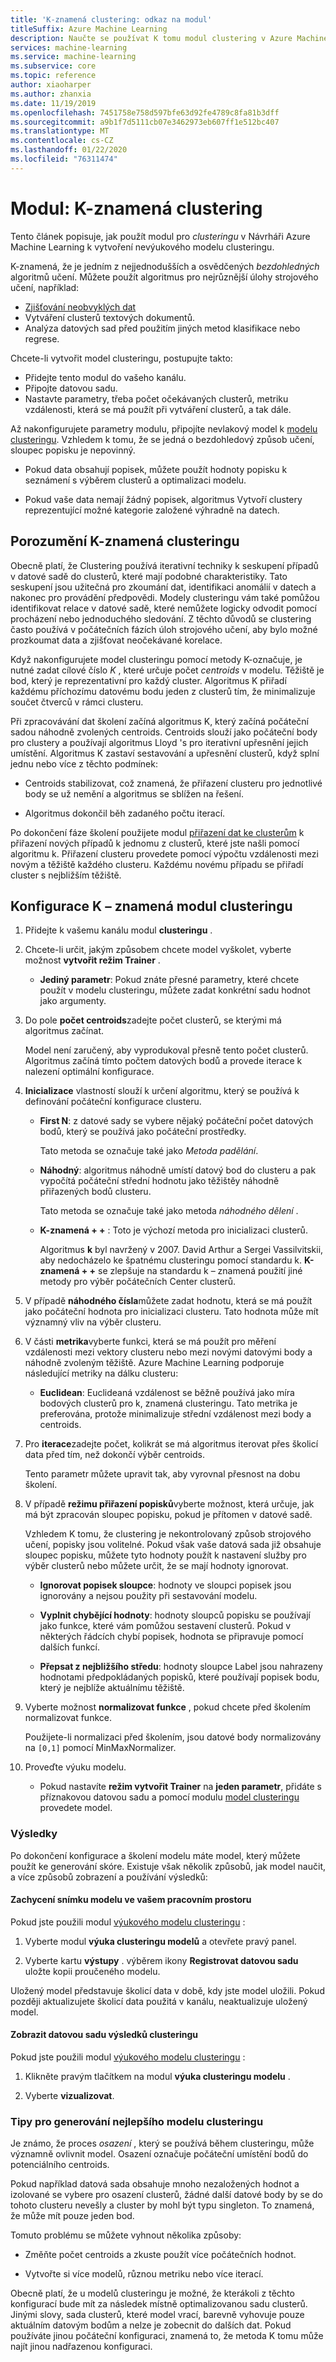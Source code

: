 ```yaml
---
title: 'K-znamená clustering: odkaz na modul'
titleSuffix: Azure Machine Learning
description: Naučte se používat K tomu modul clustering v Azure Machine Learning ke školení modelů clusteringu.
services: machine-learning
ms.service: machine-learning
ms.subservice: core
ms.topic: reference
author: xiaoharper
ms.author: zhanxia
ms.date: 11/19/2019
ms.openlocfilehash: 7451758e758d597bfe63d92fe4789c8fa81b3dff
ms.sourcegitcommit: a9b1f7d5111cb07e3462973eb607ff1e512bc407
ms.translationtype: MT
ms.contentlocale: cs-CZ
ms.lasthandoff: 01/22/2020
ms.locfileid: "76311474"
---
```

# <a name="module-k-means-clustering"></a>Modul: K-znamená clustering

Tento článek popisuje, jak použít modul pro *clusteringu* v Návrháři Azure Machine Learning k vytvoření nevýukového modelu clusteringu. 
 
K-znamená, že je jedním z nejjednodušších a osvědčených *bezdohledných* algoritmů učení. Můžete použít algoritmus pro nejrůznější úlohy strojového učení, například: 

* [Zjišťování neobvyklých dat](https://msdn.microsoft.com/magazine/jj891054.aspx)
* Vytváření clusterů textových dokumentů.
* Analýza datových sad před použitím jiných metod klasifikace nebo regrese. 

Chcete-li vytvořit model clusteringu, postupujte takto:

* Přidejte tento modul do vašeho kanálu.
* Připojte datovou sadu.
* Nastavte parametry, třeba počet očekávaných clusterů, metriku vzdálenosti, která se má použít při vytváření clusterů, a tak dále. 
  
Až nakonfigurujete parametry modulu, připojíte nevlakový model k [modelu clusteringu](train-clustering-model.md). Vzhledem k tomu, že se jedná o bezdohledový způsob učení, sloupec popisku je nepovinný. 

+ Pokud data obsahují popisek, můžete použít hodnoty popisku k seznámení s výběrem clusterů a optimalizaci modelu. 

+ Pokud vaše data nemají žádný popisek, algoritmus Vytvoří clustery reprezentující možné kategorie založené výhradně na datech.  

##  <a name="understand-k-means-clustering"></a>Porozumění K-znamená clusteringu
 
Obecně platí, že Clustering používá iterativní techniky k seskupení případů v datové sadě do clusterů, které mají podobné charakteristiky. Tato seskupení jsou užitečná pro zkoumání dat, identifikaci anomálií v datech a nakonec pro provádění předpovědi. Modely clusteringu vám také pomůžou identifikovat relace v datové sadě, které nemůžete logicky odvodit pomocí procházení nebo jednoduchého sledování. Z těchto důvodů se clustering často používá v počátečních fázích úloh strojového učení, aby bylo možné prozkoumat data a zjišťovat neočekávané korelace.  
  
 Když nakonfigurujete model clusteringu pomocí metody K-označuje, je nutné zadat cílové číslo *K* , které určuje počet *centroids* v modelu. Těžiště je bod, který je reprezentativní pro každý cluster. Algoritmus K přiřadí každému příchozímu datovému bodu jeden z clusterů tím, že minimalizuje součet čtverců v rámci clusteru. 
 
Při zpracovávání dat školení začíná algoritmus K, který začíná počáteční sadou náhodně zvolených centroids. Centroids slouží jako počáteční body pro clustery a používají algoritmus Lloyd 's pro iterativní upřesnění jejich umístění. Algoritmus K zastaví sestavování a upřesnění clusterů, když splní jednu nebo více z těchto podmínek:  
  
-   Centroids stabilizovat, což znamená, že přiřazení clusteru pro jednotlivé body se už nemění a algoritmus se sblížen na řešení.  
  
-   Algoritmus dokončil běh zadaného počtu iterací.  
  
 Po dokončení fáze školení použijete modul [přiřazení dat ke clusterům](assign-data-to-clusters.md) k přiřazení nových případů k jednomu z clusterů, které jste našli pomocí algoritmu k. Přiřazení clusteru provedete pomocí výpočtu vzdálenosti mezi novým a těžiště každého clusteru. Každému novému případu se přiřadí cluster s nejbližším těžiště.  

## <a name="configure-the-k-means-clustering-module"></a>Konfigurace K – znamená modul clusteringu
  
1.  Přidejte k vašemu kanálu modul **clusteringu** .  
  
2.  Chcete-li určit, jakým způsobem chcete model vyškolet, vyberte možnost **vytvořit režim Trainer** .  
  
    -   **Jediný parametr**: Pokud znáte přesné parametry, které chcete použít v modelu clusteringu, můžete zadat konkrétní sadu hodnot jako argumenty.  
  
3.  Do pole **počet centroids**zadejte počet clusterů, se kterými má algoritmus začínat.  
  
     Model není zaručený, aby vyprodukoval přesně tento počet clusterů. Algoritmus začíná tímto počtem datových bodů a provede iterace k nalezení optimální konfigurace.  
  
4.  **Inicializace** vlastností slouží k určení algoritmu, který se používá k definování počáteční konfigurace clusteru.  
  
    -   **First N**: z datové sady se vybere nějaký počáteční počet datových bodů, který se používá jako počáteční prostředky. 
    
         Tato metoda se označuje také jako *Metoda padělání*.  
  
    -   **Náhodný**: algoritmus náhodně umístí datový bod do clusteru a pak vypočítá počáteční střední hodnotu jako těžištěy náhodně přiřazených bodů clusteru. 

         Tato metoda se označuje také jako metoda *náhodného dělení* .  
  
    -   **K-znamená + +** : Toto je výchozí metoda pro inicializaci clusterů.  
  
         Algoritmus **k** byl navržený v 2007. David Arthur a Sergei Vassilvitskii, aby nedocházelo ke špatnému clusteringu pomocí standardu k. **K-znamená + +** se zlepšuje na standardu k – znamená použití jiné metody pro výběr počátečních Center clusterů.  
  
    
5.  V případě **náhodného čísla**můžete zadat hodnotu, která se má použít jako počáteční hodnota pro inicializaci clusteru. Tato hodnota může mít významný vliv na výběr clusteru.  
  
6.  V části **metrika**vyberte funkci, která se má použít pro měření vzdálenosti mezi vektory clusteru nebo mezi novými datovými body a náhodně zvoleným těžiště. Azure Machine Learning podporuje následující metriky na dálku clusteru:  
  
    -   **Euclidean**: Euclideaná vzdálenost se běžně používá jako míra bodových clusterů pro k, znamená clusteringu. Tato metrika je preferována, protože minimalizuje střední vzdálenost mezi body a centroids.
  
7.  Pro **iterace**zadejte počet, kolikrát se má algoritmus iterovat přes školicí data před tím, než dokončí výběr centroids.  
  
     Tento parametr můžete upravit tak, aby vyrovnal přesnost na dobu školení.  
  
8.  V případě **režimu přiřazení popisků**vyberte možnost, která určuje, jak má být zpracován sloupec popisku, pokud je přítomen v datové sadě.  
  
     Vzhledem K tomu, že clustering je nekontrolovaný způsob strojového učení, popisky jsou volitelné. Pokud však vaše datová sada již obsahuje sloupec popisku, můžete tyto hodnoty použít k nastavení služby pro výběr clusterů nebo můžete určit, že se mají hodnoty ignorovat.  
  
    -   **Ignorovat popisek sloupce**: hodnoty ve sloupci popisek jsou ignorovány a nejsou použity při sestavování modelu.
  
    -   **Vyplnit chybějící hodnoty**: hodnoty sloupců popisku se používají jako funkce, které vám pomůžou sestavení clusterů. Pokud v některých řádcích chybí popisek, hodnota se připravuje pomocí dalších funkcí.  
  
    -   **Přepsat z nejbližšího středu**: hodnoty sloupce Label jsou nahrazeny hodnotami předpokládaných popisků, které používají popisek bodu, který je nejblíže aktuálnímu těžiště.  

8.  Vyberte možnost **normalizovat funkce** , pokud chcete před školením normalizovat funkce.
  
     Použijete-li normalizaci před školením, jsou datové body normalizovány na `[0,1]` pomocí MinMaxNormalizer.

10. Proveďte výuku modelu.  
  
    -   Pokud nastavíte **režim vytvořit Trainer** na **jeden parametr**, přidáte s příznakovou datovou sadu a pomocí modulu [model clusteringu](train-clustering-model.md) provedete model.  
  
### <a name="results"></a>Výsledky

Po dokončení konfigurace a školení modelu máte model, který můžete použít ke generování skóre. Existuje však několik způsobů, jak model naučit, a více způsobů zobrazení a používání výsledků: 

#### <a name="capture-a-snapshot-of-the-model-in-your-workspace"></a>Zachycení snímku modelu ve vašem pracovním prostoru

Pokud jste použili modul [výukového modelu clusteringu](train-clustering-model.md) :

1. Vyberte modul **výuka clusteringu modelů** a otevřete pravý panel.

2. Vyberte kartu **výstupy** . výběrem ikony **Registrovat datovou sadu** uložte kopii proučeného modelu.

Uložený model představuje školicí data v době, kdy jste model uložili. Pokud později aktualizujete školicí data použitá v kanálu, neaktualizuje uložený model. 

#### <a name="see-the-clustering-result-dataset"></a>Zobrazit datovou sadu výsledků clusteringu 

Pokud jste použili modul [výukového modelu clusteringu](train-clustering-model.md) :

1. Klikněte pravým tlačítkem na modul **výuka clusteringu modelu** .

2. Vyberte **vizualizovat**.

### <a name="tips-for-generating-the-best-clustering-model"></a>Tipy pro generování nejlepšího modelu clusteringu  

Je známo, že proces *osazení* , který se používá během clusteringu, může významně ovlivnit model. Osazení označuje počáteční umístění bodů do potenciálního centroids.
 
Pokud například datová sada obsahuje mnoho nezaložených hodnot a izolované se vybere pro osazení clusterů, žádné další datové body by se do tohoto clusteru nevešly a cluster by mohl být typu singleton. To znamená, že může mít pouze jeden bod.  
  
Tomuto problému se můžete vyhnout několika způsoby:  
  
-   Změňte počet centroids a zkuste použít více počátečních hodnot.  
  
-   Vytvořte si více modelů, různou metriku nebo více iterací.  
  
Obecně platí, že u modelů clusteringu je možné, že kterákoli z těchto konfigurací bude mít za následek místně optimalizovanou sadu clusterů. Jinými slovy, sada clusterů, které model vrací, barevně vyhovuje pouze aktuálním datovým bodům a nelze je zobecnit do dalších dat. Pokud používáte jinou počáteční konfiguraci, znamená to, že metoda K tomu může najít jinou nadřazenou konfiguraci. 
